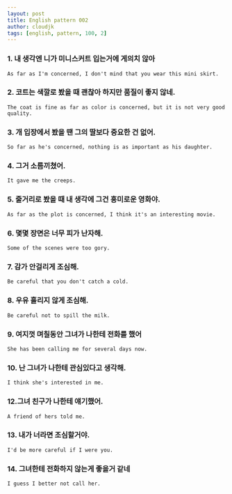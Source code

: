```yaml
---
layout: post
title: English pattern 002
author: cloudjk
tags: [english, pattern, 100, 2]
---
```


### 1. 내 생각엔 니가 미니스커트 입는거에 게의치 않아

    As far as I'm concerned, I don't mind that you wear this mini skirt.

### 2. 코트는 색깔로 봤을 때 괜찮아 하지만 품질이 좋지 않네.

    The coat is fine as far as color is concerned, but it is not very good quality.

### 3. 개 입장에서 봤을 땐 그의 딸보다 중요한 건 없어.

    So far as he's concerned, nothing is as important as his daughter.

### 4. 그거 소름끼쳤어.

    It gave me the creeps.

### 5. 줄거리로 봤을 때 내 생각에 그건 흥미로운 영화야.

    As far as the plot is concerned, I think it's an interesting movie.

### 6. 몇몇 장면은 너무 피가 난자해.

    Some of the scenes were too gory.

### 7. 감가 안걸리게 조심해.

    Be careful that you don't catch a cold.

### 8. 우유 흘리지 않게 조심해.

    Be careful not to spill the milk.

### 9. 여지껏 며칠동안 그녀가 나한테 전화를 했어

    She has been calling me for several days now.

### 10. 난 그녀가 나한테 관심있다고 생각해.

    I think she's interested in me.

### 12.그녀 친구가 나한테 얘기했어.

    A friend of hers told me.

### 13. 내가 너라면 조심할거야.

    I'd be more careful if I were you.

### 14. 그녀한테 전화하지 않는게 좋을거 같네

    I guess I better not call her.
